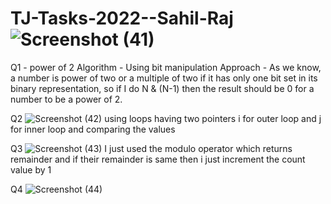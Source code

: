 # TJ-Tasks-2022--Sahil-Raj![Screenshot (41)](https://user-images.githubusercontent.com/98708331/201332329-a5c7efdc-f0e7-4de1-b729-f4b5b2dd046c.png)
Q1 - power of 2
Algorithm - Using bit manipulation
Approach - As we know, a number is power of two or a multiple of two if it has only one bit set in its binary representation, so if I do N & (N-1) then the result should be 0 for a number to be a power of 2.


Q2 ![Screenshot (42)](https://user-images.githubusercontent.com/98708331/201334604-e07294e3-f30f-4f4b-94ac-018b8bc55ef9.png)
using loops having two pointers i for outer loop and j for inner loop and comparing the values 



Q3 ![Screenshot (43)](https://user-images.githubusercontent.com/98708331/201336170-8258f5d4-7a83-405c-aeb5-cb89ed3352b6.png)
I just used the modulo operator which returns remainder and if their remainder is same then i just increment the count value by 1

Q4 ![Screenshot (44)](https://user-images.githubusercontent.com/98708331/201646740-ea5e5188-f489-47fa-a489-f217b834343a.png)

